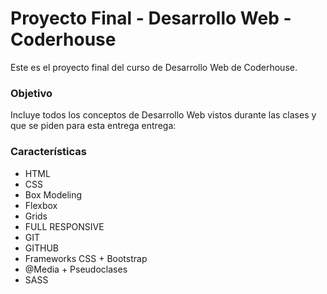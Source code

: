 # **Proyecto Final - Desarrollo Web - Coderhouse**

Este es el proyecto final del curso de Desarrollo Web de Coderhouse.

### Objetivo

Incluye todos los conceptos de Desarrollo Web vistos durante las clases y que se piden para esta entrega entrega:

### Características
- HTML
- CSS
- Box Modeling
- Flexbox
- Grids
- FULL RESPONSIVE
- GIT
- GITHUB
- Frameworks CSS + Bootstrap
- @Media + Pseudoclases
- SASS
